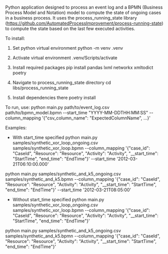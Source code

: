 Python application designed to process an event log and a BPMN (Business Process Model and Notation) model to compute the state of ongoing cases in a business process. It uses the process_running_state library (https://github.com/AutomatedProcessImprovement/process-running-state) to compute the state based on the last few executed activities.

To install:

1. Set python virtual environment
python -m venv .venv

2. Activate virtual environment
.venv/Scripts/activate

3. Install required packages
pip install pandas lxml networkx xmltodict poetry

4. Navigate to process_running_state directory
cd libs/process_running_state

5. Install dependencies there
poetry install

To run, use:
python main.py path/to/event_log.csv path/to/bpmn_model.bpmn --start_time "YYYY-MM-DDTHH:MM:SS" --column_mapping '{"csv_column_name": "ExpectedColumnName", ...}'

Examples:
- With start_time specified
python main.py samples/synthetic_xor_loop_ongoing.csv samples/synthetic_xor_loop.bpmn --column_mapping '{"case_id": "CaseId", "Resource": "Resource", "Activity": "Activity", "__start_time": "StartTime", "end_time": "EndTime"}' --start_time '2012-03-21T06:10:00.000'

python main.py samples/synthetic_and_k5_ongoing.csv samples/synthetic_and_k5.bpmn --column_mapping '{"case_id": "CaseId", "Resource": "Resource", "Activity": "Activity", "__start_time": "StartTime", "end_time": "EndTime"}' --start_time '2012-03-21T08:05:00'

- Without start_time specified
python main.py samples/synthetic_xor_loop_ongoing.csv samples/synthetic_xor_loop.bpmn --column_mapping '{"case_id": "CaseId", "Resource": "Resource", "Activity": "Activity", "__start_time": "StartTime", "end_time": "EndTime"}'

python main.py samples/synthetic_and_k5_ongoing.csv samples/synthetic_and_k5.bpmn --column_mapping '{"case_id": "CaseId", "Resource": "Resource", "Activity": "Activity", "__start_time": "StartTime", "end_time": "EndTime"}'
